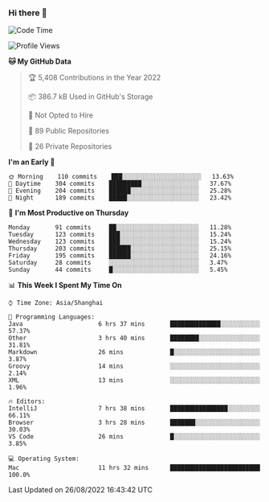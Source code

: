 ### Hi there 👋

<!--
**qbosen/qbosen** is a ✨ _special_ ✨ repository because its `README.md` (this file) appears on your GitHub profile.

Here are some ideas to get you started:

- 🔭 I’m currently working on ...
- 🌱 I’m currently learning ...
- 👯 I’m looking to collaborate on ...
- 🤔 I’m looking for help with ...
- 💬 Ask me about ...
- 📫 How to reach me: ...
- 😄 Pronouns: ...
- ⚡ Fun fact: ...
-->

<!--START_SECTION:waka-->
![Code Time](http://img.shields.io/badge/Code%20Time-895%20hrs%2032%20mins-blue)

![Profile Views](http://img.shields.io/badge/Profile%20Views-0-blue)

**🐱 My GitHub Data** 

> 🏆 5,408 Contributions in the Year 2022
 > 
> 📦 386.7 kB Used in GitHub's Storage 
 > 
> 🚫 Not Opted to Hire
 > 
> 📜 89 Public Repositories 
 > 
> 🔑 26 Private Repositories  
 > 
**I'm an Early 🐤** 

```text
🌞 Morning    110 commits    ███░░░░░░░░░░░░░░░░░░░░░░   13.63% 
🌆 Daytime    304 commits    █████████░░░░░░░░░░░░░░░░   37.67% 
🌃 Evening    204 commits    ██████░░░░░░░░░░░░░░░░░░░   25.28% 
🌙 Night      189 commits    █████░░░░░░░░░░░░░░░░░░░░   23.42%

```
📅 **I'm Most Productive on Thursday** 

```text
Monday       91 commits     ██░░░░░░░░░░░░░░░░░░░░░░░   11.28% 
Tuesday      123 commits    ███░░░░░░░░░░░░░░░░░░░░░░   15.24% 
Wednesday    123 commits    ███░░░░░░░░░░░░░░░░░░░░░░   15.24% 
Thursday     203 commits    ██████░░░░░░░░░░░░░░░░░░░   25.15% 
Friday       195 commits    ██████░░░░░░░░░░░░░░░░░░░   24.16% 
Saturday     28 commits     ░░░░░░░░░░░░░░░░░░░░░░░░░   3.47% 
Sunday       44 commits     █░░░░░░░░░░░░░░░░░░░░░░░░   5.45%

```


📊 **This Week I Spent My Time On** 

```text
⌚︎ Time Zone: Asia/Shanghai

💬 Programming Languages: 
Java                     6 hrs 37 mins       ██████████████░░░░░░░░░░░   57.37% 
Other                    3 hrs 40 mins       ████████░░░░░░░░░░░░░░░░░   31.81% 
Markdown                 26 mins             █░░░░░░░░░░░░░░░░░░░░░░░░   3.87% 
Groovy                   14 mins             ░░░░░░░░░░░░░░░░░░░░░░░░░   2.14% 
XML                      13 mins             ░░░░░░░░░░░░░░░░░░░░░░░░░   1.96%

🔥 Editors: 
IntelliJ                 7 hrs 38 mins       ████████████████░░░░░░░░░   66.11% 
Browser                  3 hrs 28 mins       ███████░░░░░░░░░░░░░░░░░░   30.03% 
VS Code                  26 mins             █░░░░░░░░░░░░░░░░░░░░░░░░   3.85%

💻 Operating System: 
Mac                      11 hrs 32 mins      █████████████████████████   100.0%

```


 Last Updated on 26/08/2022 16:43:42 UTC
<!--END_SECTION:waka-->
